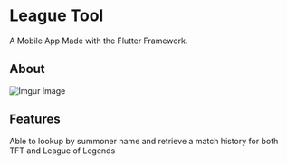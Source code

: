 # League Tool

A Mobile App Made with the Flutter Framework.

## About

![Imgur Image](https://i.imgur.com/bWSdJtA.gif)

## Features

Able to lookup by summoner name and retrieve a match history for both TFT and League of Legends

